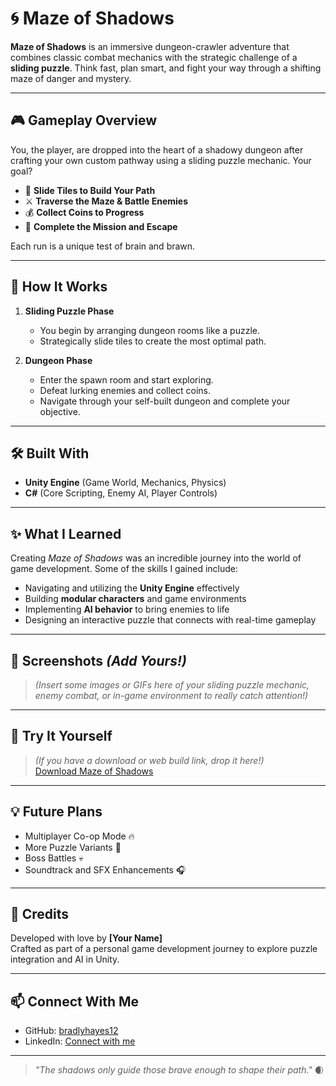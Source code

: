 # 🌀 Maze of Shadows

**Maze of Shadows** is an immersive dungeon-crawler adventure that combines classic combat mechanics with the strategic challenge of a **sliding puzzle**. Think fast, plan smart, and fight your way through a shifting maze of danger and mystery.

---

## 🎮 Gameplay Overview

You, the player, are dropped into the heart of a shadowy dungeon after crafting your own custom pathway using a sliding puzzle mechanic. Your goal?

- 🧩 **Slide Tiles to Build Your Path**
- ⚔️ **Traverse the Maze & Battle Enemies**
- 💰 **Collect Coins to Progress**
- 🎯 **Complete the Mission and Escape**

Each run is a unique test of brain and brawn.

---

## 🧠 How It Works

1. **Sliding Puzzle Phase**
   - You begin by arranging dungeon rooms like a puzzle.
   - Strategically slide tiles to create the most optimal path.

2. **Dungeon Phase**
   - Enter the spawn room and start exploring.
   - Defeat lurking enemies and collect coins.
   - Navigate through your self-built dungeon and complete your objective.

---

## 🛠️ Built With

- **Unity Engine** (Game World, Mechanics, Physics)
- **C#** (Core Scripting, Enemy AI, Player Controls)

---

## ✨ What I Learned

Creating *Maze of Shadows* was an incredible journey into the world of game development. Some of the skills I gained include:

- Navigating and utilizing the **Unity Engine** effectively
- Building **modular characters** and game environments
- Implementing **AI behavior** to bring enemies to life
- Designing an interactive puzzle that connects with real-time gameplay

---

## 📸 Screenshots *(Add Yours!)*

> *(Insert some images or GIFs here of your sliding puzzle mechanic, enemy combat, or in-game environment to really catch attention!)*

---

## 🚀 Try It Yourself

> *(If you have a download or web build link, drop it here!)*  
> [Download Maze of Shadows](#)

---

## 💡 Future Plans

- Multiplayer Co-op Mode 🔥  
- More Puzzle Variants 🧩  
- Boss Battles 💀  
- Soundtrack and SFX Enhancements 🎧

---

## 🙌 Credits

Developed with love by **[Your Name]**  
Crafted as part of a personal game development journey to explore puzzle integration and AI in Unity.

---

## 📫 Connect With Me

- GitHub: [bradlyhayes12](github.com/bradlyhayes12)
- LinkedIn: [Connect with me](https://linkedin.com/in/brad-hayes-27a33a294/)

---

> *"The shadows only guide those brave enough to shape their path."* 🌒
